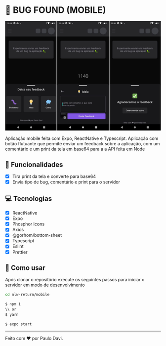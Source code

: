 # 🐛 BUG FOUND (MOBILE)

![web](../.github/mobile.png)

Aplicação mobile feita com Expo, ReactNative e Typescript. Aplicação com botão flutuante que permite enviar um feedback sobre a aplicação, com um comentário e um print da tela em base64 para a a API feita em Node

## :pencil: Funcionalidades

- [X] Tira print da tela e converte para base64
- [X] Envia tipo de bug, comentário e print para o servidor

## :computer: Tecnologias

- [X] ReactNative
- [X] Expo
- [X] Phosphor Icons
- [X] Axios
- [X] @gorhom/bottom-sheet
- [X] Typescript
- [X] Eslint
- [X] Prettier

## :floppy_disk: Como usar

Após clonar o repositório execute os seguintes passos para iniciar o servidor em modo de desenvolvimento

```zsh
cd nlw-return/mobile
```

```zsh
$ npm i
\\ or
$ yarn
```

```zsh
$ expo start
```

---

Feito com :heart: por Paulo Davi.
